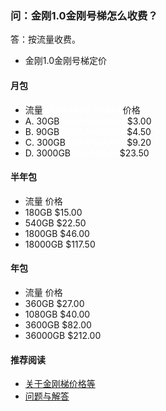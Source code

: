 ### 问：金刚1.0金刚号梯怎么收费？

答：按流量收费。

- 金刚1.0金刚号梯定价






#### 月包
- 流量<font color="White">AAAAAAAAAAAAA</font>价格
- A.   30GB<font color="White">AAAAAAAAAAA</font>$3.00
- B.   90GB<font color="White">AAAAAAAAAAA</font>$4.50
- C.  300GB<font color="White">AAAAAAAAAA</font>$9.20
- D. 3000GB<font color="White">AAAAAAAA</font>$23.50

#### 半年包
- 流量          价格
- 180GB        $15.00
- 540GB        $22.50
- 1800GB       $46.00
- 18000GB      $117.50

#### 年包
- 流量          价格
- 360GB        $27.00
- 1080GB       $40.00
- 3600GB       $82.00
- 36000GB      $212.00

#### 推荐阅读
- [关于金刚梯价格等](https://a2zitpro.github.io/web/列表-金刚梯价格)
- [问题与解答](https://a2zitpro.github.io/web/列表-问题与解答)
